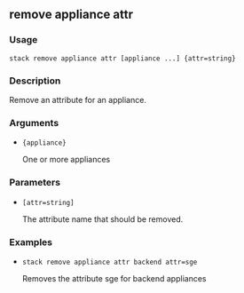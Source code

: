 ## remove appliance attr

### Usage

`stack remove appliance attr [appliance ...] {attr=string}`

### Description


Remove an attribute for an appliance.



### Arguments

* `{appliance}`

   One or more appliances


### Parameters
* `[attr=string]`

   The attribute name that should be removed.

### Examples

* `stack remove appliance attr backend attr=sge`

   Removes the attribute sge for backend appliances



